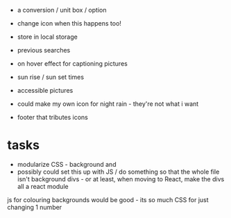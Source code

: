 - a conversion / unit box / option
- change icon when this happens too!
- store in local storage

- previous searches

- on hover effect for captioning pictures

- sun rise / sun set times

- accessible pictures

- could make my own icon for night rain - they're not what i want
- footer that tributes icons

# tasks
- modularize CSS - background and 
- possibly could set this up with JS / do something so that the whole file isn't background divs - or at least, when moving to React, make the divs all a react module

js for colouring backgrounds would be good - its so much CSS for just changing 1 number